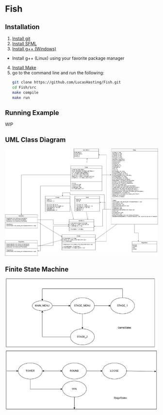 # Fish

## Installation
1. [Install git](https://git-scm.com/downloads)
2. [Install SFML](https://www.sfml-dev.org/tutorials/3.0/)
3. [Install g++ (Windows)](https://www3.cs.stonybrook.edu/~alee/g++/g++.html)
* Install g++ (Linux) using your favorite package manager
4. [Install Make](https://www.gnu.org/software/make/)
5. go to the command line and run the following:
   ```sh
   git clone https://github.com/LucasHasting/Fish.git
   cd Fish/src
   make compile
   make run
   ```

## Running Example
WIP

## UML Class Diagram
![Fish](doc/UML/Fish.png "Fish")

## Finite State Machine
![Fish](doc/FSM/FSM.png "Fish")
